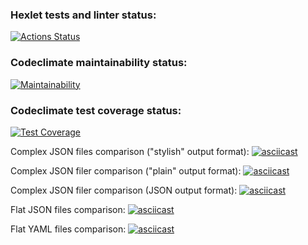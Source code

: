### Hexlet tests and linter status:
[![Actions Status](https://github.com/AlexMusin/python-project-lvl2/workflows/hexlet-check/badge.svg)](https://github.com/AlexMusin/python-project-lvl2/actions)

### Codeclimate maintainability status:
[![Maintainability](https://api.codeclimate.com/v1/badges/96a074d3b1b64a420963/maintainability)](https://codeclimate.com/github/AlexMusin/python-project-lvl2/maintainability)

### Codeclimate test coverage status:
[![Test Coverage](https://api.codeclimate.com/v1/badges/96a074d3b1b64a420963/test_coverage)](https://codeclimate.com/github/AlexMusin/python-project-lvl2/test_coverage)

Complex JSON files comparison ("stylish" output format):
[![asciicast](https://asciinema.org/a/FXvrUJpmu9ZPng7UeawnlCZCM.svg)](https://asciinema.org/a/FXvrUJpmu9ZPng7UeawnlCZCM)

Complex JSON filer comparison ("plain" output format):
[![asciicast](https://asciinema.org/a/1dM2RdXHM3vc23eXwUXXHAYEJ.svg)](https://asciinema.org/a/1dM2RdXHM3vc23eXwUXXHAYEJ)

Complex JSON filer comparison (JSON output format):
[![asciicast](https://asciinema.org/a/imIcDd5BfCbnCYJ2ou9F7K6lE.svg)](https://asciinema.org/a/imIcDd5BfCbnCYJ2ou9F7K6lE)

Flat JSON files comparison:
[![asciicast](https://asciinema.org/a/O7PNd8aoat5E9frWohSZnLXYj.svg)](https://asciinema.org/a/O7PNd8aoat5E9frWohSZnLXYj)

Flat YAML files comparison:
[![asciicast](https://asciinema.org/a/IRPLAz1qxoN6woFG3r2fGAanj.svg)](https://asciinema.org/a/IRPLAz1qxoN6woFG3r2fGAanj)